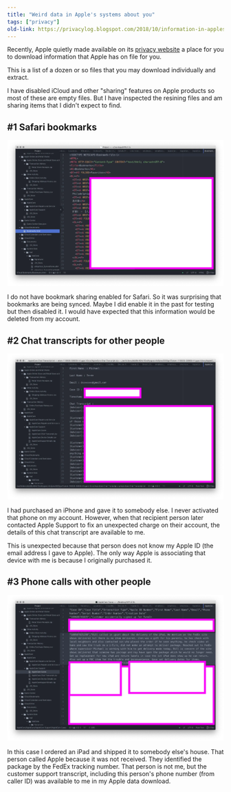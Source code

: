 ```yaml
---
title: "Weird data in Apple's systems about you"
tags: ["privacy"]
old-link: https://privacylog.blogspot.com/2018/10/information-in-apples-data-about-you.html
---
```


Recently, Apple quietly made available on its [privacy website](https://www.apple.com/privacy/) a place for you to download information that Apple has on file for you.

This is a list of a dozen or so files that you may download individually and extract.

I have disabled iCloud and other "sharing" features on Apple products so most of these are empty files. But I have inspected the resining files and am sharing items that I didn't expect to find.

## #1 Safari bookmarks

![Apple bookmark data](/assets/images/2018-10-26-apple-weird-data-about-you.webp)

I do not have bookmark sharing enabled for Safari. So it was surprising that bookmarks are being synced. Maybe I did enable it in the past for testing but then disabled it. I would have expected that this information would be deleted from my account.

## #2 Chat transcripts for other people

![Apple chat transcripts](/assets/images/2018-10-26-apple-weird-data-about-you-2.webp)

I had purchased an iPhone and gave it to somebody else. I never activated that phone on my account. However, when that recipient person later contacted Apple Support to fix an unexpected charge on their account, the details of this chat transcript are available to me.

This is unexpected because that person does not know my Apple ID (the email address I gave to Apple). The only way Apple is associating that device with me is because I originally purchased it.

## #3 Phone calls with other people

![Apple phone calls](/assets/images/2018-10-26-apple-weird-data-about-you-3.webp)

In this case I ordered an iPad and shipped it to somebody else's house. That person called Apple because it was not received. They identified the package by the FedEx tracking number. That person is not me, but the customer support transcript, including this person's phone number (from caller ID) was available to me in my Apple data download.
